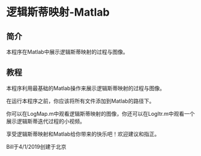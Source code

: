 # 逻辑斯蒂映射-Matlab

## 简介

本程序在Matlab中展示逻辑斯蒂映射的过程与图像。

## 教程

本程序利用最基础的Matlab操作来展示逻辑斯蒂映射的过程与图像。

在运行本程序之前，你应该将所有文件添加到Matlab的路径下。

你可以在LogMap.m中观看逻辑斯蒂映射的图像，你还可以在LogItr.m中观看一个展示逻辑斯蒂迭代过程的小视频。

享受逻辑斯蒂映射和Matlab给你带来的快乐吧！欢迎建议和指正。

Bill于4/1/2019创建于北京

